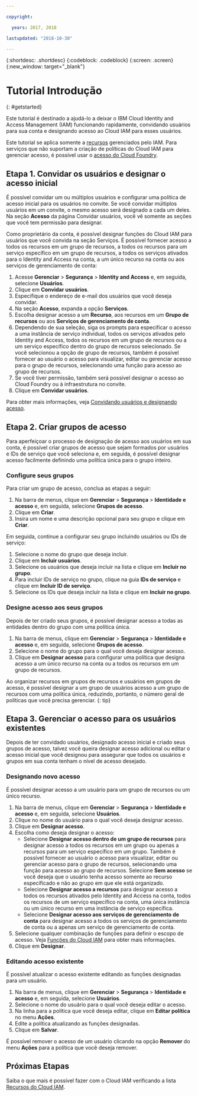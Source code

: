 ```yaml
---

copyright:

  years: 2017, 2018

lastupdated: "2018-10-30"

---
```


{:shortdesc: .shortdesc}
{:codeblock: .codeblock}
{:screen: .screen}
{:new_window: target="_blank"}

# Tutorial Introdução
{: #getstarted}

Este tutorial é destinado a ajudá-lo a deixar o IBM Cloud Identity and Access Management (IAM) funcionando rapidamente, convidando usuários para sua conta e designando acesso ao Cloud IAM para esses usuários.

Este tutorial se aplica somente a [recursos](/docs/resources/acct_resources.html#resource) gerenciados pelo IAM. Para serviços que não suportam a criação de políticas do Cloud IAM para gerenciar acesso, é possível usar o [acesso do Cloud Foundry](/docs/iam/cfaccess.html#cfaccess).


## Etapa 1. Convidar os usuários e designar o acesso inicial

É possível convidar um ou múltiplos usuários e configurar uma política de acesso inicial para os usuários no
convite. Se você convidar múltiplos usuários em um convite, o mesmo acesso será designado a cada um deles. Na seção **Acesso** da página Convidar usuários, você vê somente as seções que você tem permissão para designar.

Como proprietário da conta, é possível designar funções do Cloud IAM para usuários que você convida na seção Serviços. É possível fornecer acesso a todos os recursos em um grupo de recursos, a todos os recursos para um serviço específico
em um grupo de recursos, a todos os serviços ativados para o Identity and Access na conta, a um único recurso na conta ou
aos serviços de gerenciamento de conta:

1. Acesse **Gerenciar** &gt; **Segurança** &gt; **Identity and Access** e, em seguida, selecione **Usuários**.
2. Clique em **Convidar usuários**.
3. Especifique o endereço de e-mail dos usuários que você deseja convidar.
4. Na seção **Acesso**, expanda a opção **Serviços**.
5. Escolha designar acesso a um **Recurso**, aos recursos em um **Grupo de
recursos** ou aos **Serviços de gerenciamento de conta**.
6. Dependendo de sua seleção, siga os prompts para especificar o acesso a uma instância de serviço individual, todos os serviços ativados pelo Identity and Access, todos os recursos em um grupo de recursos ou a um serviço específico dentro do grupo de recursos selecionado. Se você selecionou a opção de grupo de recursos, também é possível fornecer ao usuário o acesso para visualizar, editar ou gerenciar acesso para o grupo de recursos, selecionando uma função para acesso ao grupo de recursos.
7. Se você tiver permissão, também será possível designar o acesso ao Cloud Foundry ou à infraestrutura no convite.
8. Clique em **Convidar usuários**.

Para obter mais informações, veja [Convidando usuários e designando acesso](/docs/iam/iamuserinv.html#iamuserinv).

## Etapa 2. Criar grupos de acesso

Para aperfeiçoar o processo de designação de acesso aos usuários em sua conta, é possível criar grupos
de acesso que sejam formados por usuários e IDs de serviço que você seleciona e, em seguida, é possível
designar acesso facilmente definindo uma política única para o grupo inteiro.

### Configure seus grupos

Para criar um grupo de acesso, conclua as etapas a seguir:

1. Na barra de menus, clique em **Gerenciar** &gt; **Segurança** &gt; **Identidade e acesso** e, em seguida, selecione **Grupos de acesso**.
2. Clique em **Criar**.
3. Insira um nome e uma descrição opcional para seu grupo e clique em **Criar**.

Em seguida, continue a configurar seu grupo incluindo usuários ou IDs de serviço:

1. Selecione o nome do grupo que deseja incluir.
2. Clique em **Incluir usuários**.
3. Selecione os usuários que deseja incluir na lista e clique em **Incluir no grupo**.
4. Para incluir IDs de serviço no grupo, clique na guia **IDs de serviço** e
clique em **Incluir ID de serviço**.
5. Selecione os IDs que deseja incluir na lista e clique em **Incluir no grupo**.

### Designe acesso aos seus grupos

Depois de ter criado seus grupos, é possível designar acesso a todas as entidades dentro do grupo com uma
política única.

1. Na barra de menus, clique em **Gerenciar** &gt; **Segurança** &gt; **Identidade e acesso** e, em seguida, selecione **Grupos de acesso**.
2. Selecione o nome do grupo para o qual você deseja designar acesso.
3. Clique em **Designar acesso** para configurar uma política que designa acesso a
um único recurso na conta ou a todos os recursos em um grupo de recursos.

Ao organizar recursos em grupos de recursos e usuários em grupos de acesso, é possível designar a um
grupo de usuários acesso a um grupo de recursos com uma política única, reduzindo, portanto, o número geral de
políticas que você precisa gerenciar.
{: tip}


## Etapa 3. Gerenciar o acesso para os usuários existentes

Depois de ter convidado usuários, designado acesso inicial e criado seus grupos de acesso, talvez você
queira designar acesso adicional ou editar o acesso inicial que você designou para assegurar que todos os
usuários e grupos em sua conta tenham o nível de acesso desejado.

### Designando novo acesso

É possível designar acesso a um usuário para um grupo de recursos ou um único recurso.

1. Na barra de menus, clique em **Gerenciar** &gt; **Segurança** &gt; **Identidade e acesso** e, em seguida, selecione **Usuários**.
2. Clique no nome do usuário para o qual você deseja designar acesso.
3. Clique em **Designar acesso**.
4. Escolha como deseja designar o acesso:
    * Selecione **Designar acesso dentro de um grupo de recursos** para designar acesso a todos os recursos em um grupo ou apenas a recursos para um serviço específico em um grupo. Também é possível fornecer ao usuário o acesso para visualizar, editar ou gerenciar acesso para o grupo de recursos, selecionando uma função para acesso ao grupo de recursos. Selecione **Sem acesso** se você deseja que o usuário tenha acesso somente ao recurso especificado e não ao grupo em que ele está organizado.
    * Selecione **Designar acesso a recursos** para designar acesso a todos os recursos ativados pelo Identity and Access na conta, todos os recursos de um serviço específico na conta, uma única instância ou um único recurso em uma instância de serviço específica.
    * Selecione **Designar acesso aos serviços de gerenciamento de conta** para designar
acesso a todos os serviços de gerenciamento de conta ou a apenas um serviço de gerenciamento de conta. 
5. Selecione qualquer combinação de funções para definir o escopo de acesso. Veja [Funções do Cloud IAM](/docs/iam/users_roles.html#iamusermanrol) para obter mais informações.
6. Clique em **Designar**.


### Editando acesso existente

É possível atualizar o acesso existente editando as funções designadas para um usuário.

1. Na barra de menus, clique em **Gerenciar** &gt; **Segurança** &gt; **Identidade e acesso** e, em seguida, selecione **Usuários**.
2. Selecione o nome do usuário para o qual você deseja editar o acesso.
3. Na linha para a política que você deseja editar, clique em **Editar política** no menu **Ações**.
4. Edite a política atualizando as funções designadas.
5. Clique em **Salvar**.

É possível remover o acesso de um usuário clicando na opção **Remover** do menu **Ações** para a política que você deseja remover.

## Próximas Etapas

Saiba o que mais é possível fazer com o Cloud IAM verificando a lista [Recursos do Cloud IAM](/docs/iam/index.html#features).
